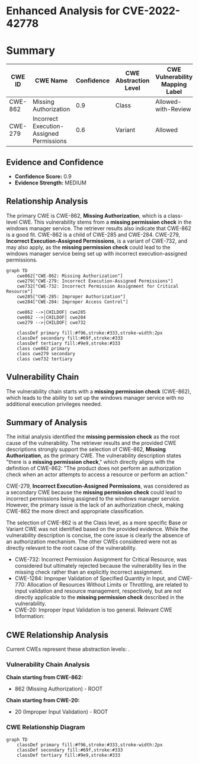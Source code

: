 # Enhanced Analysis for CVE-2022-42778

# Summary
| CWE ID | CWE Name | Confidence | CWE Abstraction Level | CWE Vulnerability Mapping Label | CWE-Vulnerability Mapping Notes |
|---|---|---|---|---|---|
| CWE-862 | Missing Authorization | 0.9 | Class | Allowed-with-Review | Primary CWE |
| CWE-279 | Incorrect Execution-Assigned Permissions | 0.6 | Variant | Allowed | Secondary Candidate |

## Evidence and Confidence

*   **Confidence Score:** 0.9
*   **Evidence Strength:** MEDIUM

## Relationship Analysis
The primary CWE is CWE-862, **Missing Authorization**, which is a class-level CWE. This vulnerability stems from a **missing permission check** in the windows manager service. The retriever results also indicate that CWE-862 is a good fit. CWE-862 is a child of CWE-285 and CWE-284.
CWE-279, **Incorrect Execution-Assigned Permissions**, is a variant of CWE-732, and may also apply, as the **missing permission check** could lead to the windows manager service being set up with incorrect execution-assigned permissions.

```mermaid
graph TD
    cwe862["CWE-862: Missing Authorization"]
    cwe279["CWE-279: Incorrect Execution-Assigned Permissions"]
    cwe732["CWE-732: Incorrect Permission Assignment for Critical Resource"]
    cwe285["CWE-285: Improper Authorization"]
    cwe284["CWE-284: Improper Access Control"]
    
    cwe862 -->|CHILDOF| cwe285
    cwe862 -->|CHILDOF| cwe284
    cwe279 -->|CHILDOF| cwe732
    
    classDef primary fill:#f96,stroke:#333,stroke-width:2px
    classDef secondary fill:#69f,stroke:#333
    classDef tertiary fill:#9e9,stroke:#333
    class cwe862 primary
    class cwe279 secondary
    class cwe732 tertiary
```

## Vulnerability Chain
The vulnerability chain starts with a **missing permission check** (CWE-862), which leads to the ability to set up the windows manager service with no additional execution privileges needed.

## Summary of Analysis
The initial analysis identified the **missing permission check** as the root cause of the vulnerability. The retriever results and the provided CWE descriptions strongly support the selection of CWE-862, **Missing Authorization**, as the primary CWE. The vulnerability description states "there is a **missing permission check**," which directly aligns with the definition of CWE-862: "The product does not perform an authorization check when an actor attempts to access a resource or perform an action."

CWE-279, **Incorrect Execution-Assigned Permissions**, was considered as a secondary CWE because the **missing permission check** could lead to incorrect permissions being assigned to the windows manager service. However, the primary issue is the lack of an authorization check, making CWE-862 the more direct and appropriate classification.

The selection of CWE-862 is at the Class level, as a more specific Base or Variant CWE was not identified based on the provided evidence. While the vulnerability description is concise, the core issue is clearly the absence of an authorization mechanism. The other CWEs considered were not as directly relevant to the root cause of the vulnerability.
- CWE-732: Incorrect Permission Assignment for Critical Resource, was considered but ultimately rejected because the vulnerability lies in the missing check rather than an explicitly incorrect assignment.
- CWE-1284: Improper Validation of Specified Quantity in Input, and CWE-770: Allocation of Resources Without Limits or Throttling, are related to input validation and resource management, respectively, but are not directly applicable to the **missing permission check** described in the vulnerability.
- CWE-20: Improper Input Validation is too general.
Relevant CWE Information:


## CWE Relationship Analysis

Current CWEs represent these abstraction levels: .


### Vulnerability Chain Analysis

**Chain starting from CWE-862:**
- 862 (Missing Authorization) - ROOT


**Chain starting from CWE-20:**
- 20 (Improper Input Validation) - ROOT



### CWE Relationship Diagram

```mermaid
graph TD
    classDef primary fill:#f96,stroke:#333,stroke-width:2px
    classDef secondary fill:#69f,stroke:#333
    classDef tertiary fill:#9e9,stroke:#333
```